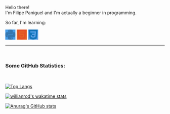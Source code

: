 <style>
.python-color {
    filter: invert(43%) sepia(7%) saturate(4186%) hue-rotate(166deg) brightness(96%) contrast(92%);
}
.html-color {
    filter: invert(43%) sepia(94%) saturate(4118%) hue-rotate(352deg) brightness(97%) contrast(84%);
}
.css-color {
    filter: invert(31%) sepia(39%) saturate(2840%) hue-rotate(184deg) brightness(96%) contrast(84%);
}
</style>

Hello there!  
I'm Filipe Paniguel and I'm actually a beginner in programming.

So far, I'm learning:

<img height="32" width="32" src="simple-icons/python.svg" class="python-color"/>
<img height="32" width="32" src="simple-icons/html5.svg" class="html-color"/>
<img height="32" width="32" src="simple-icons/css3.svg" class="css-color"/>

<hr>

<br>

### Some GitHub Statistics:

<br>

[![Top Langs](https://github-readme-stats.vercel.app/api/top-langs/?username=lipepaniguel&layout=compact&theme=github_dark)](https://github.com/anuraghazra/github-readme-stats)

[![willianrod's wakatime stats](https://github-readme-stats.vercel.app/api/wakatime?username=lipepaniguel&theme=github_dark)](https://github.com/anuraghazra/github-readme-stats)

[![Anurag's GitHub stats](https://github-readme-stats.vercel.app/api?username=lipepaniguel&theme=github_dark)](https://github.com/anuraghazra/github-readme-stats)


